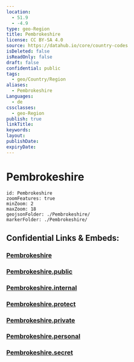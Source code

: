 ```yaml
---
location:
  - 51.9
  - -4.9
type: geo-Region
title: Pembrokeshire
license: CC BY-SA 4.0
source: https://datahub.io/core/country-codes
isDeleted: false
isReadOnly: false
draft: false
confidential: public
tags:
  - geo/Country/Region
aliases:
  - Pembrokeshire
Languages:
  - de
cssclasses:
  - geo-Region
publish: true
linkTitle:
keywords:
layout:
publishDate:
expiryDate:
---
```


# Pembrokeshire

```leaflet
id: Pembrokeshire
zoomFeatures: true 
minZoom: 2 
maxZoom: 18
geojsonFolder: ./Pembrokeshire/
markerFolder: ./Pembrokeshire/
```


## Confidential Links & Embeds: 

### [Pembrokeshire](/_Standards/Earth/Continent/Europe/Europe~North/UK/Wales/counties~Wales/Pembrokeshire.md) 

### [Pembrokeshire.public](/_public/Earth/Continent/Europe/Europe~North/UK/Wales/counties~Wales/Pembrokeshire.public.md) 

### [Pembrokeshire.internal](/_internal/Earth/Continent/Europe/Europe~North/UK/Wales/counties~Wales/Pembrokeshire.internal.md) 

### [Pembrokeshire.protect](/_protect/Earth/Continent/Europe/Europe~North/UK/Wales/counties~Wales/Pembrokeshire.protect.md) 

### [Pembrokeshire.private](/_private/Earth/Continent/Europe/Europe~North/UK/Wales/counties~Wales/Pembrokeshire.private.md) 

### [Pembrokeshire.personal](/_personal/Earth/Continent/Europe/Europe~North/UK/Wales/counties~Wales/Pembrokeshire.personal.md) 

### [Pembrokeshire.secret](/_secret/Earth/Continent/Europe/Europe~North/UK/Wales/counties~Wales/Pembrokeshire.secret.md)

